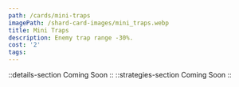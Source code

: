 ```yaml
---
path: /cards/mini-traps
imagePath: /shard-card-images/mini_traps.webp
title: Mini Traps
description: Enemy trap range -30%.
cost: '2'
tags:
---
```

::details-section
Coming Soon
::
::strategies-section
Coming Soon
::